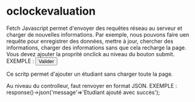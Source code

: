 # oclockevaluation


Fetch Javascript permet d'envoyer des requêtes réseau au serveur et charger de nouvelles informations. 
Par exemple, nous pouvons faire uen requête pour enregistrer des données, mettre à jour, chercher des informations, charger des informations sans que cela recharge la page.
Vous devez ajouter la proprité onclick au niveau du bouton submit. EXEMPLE : <button type="submit" onclick="submit()" class="btn btn-primary btn-block mt-5">Valider</button>

Ce scritp permet d'ajouter un étudiant sans charger toute la page.
<script>
  async function submit(){
     var firstname =document.getElementById("firstname").value; 
     var lastname =document.getElementById("lastname").value;
    var teacher =document.getElementById("teacher").value; 
   var status =document.getElementById("status").value;
  
  let students={
    firstname:firstname,
    lastname:lastname,
    teacher:teacher,
    status:status,
  }
  
  let response = await('/students/add',{
    methode='POST',
    headers={
    'Content-Type':'application/json; charset=utf-8'
  }
  body:JSON.Stringify(students)
  });
  
  let result=await response.json();
  alert(result.message);
  }
</script>

Au niveau du controlleur, faut renvoyer en format JSON. EXEMPLE : response()->json('message'=>'Etudiant ajouté avec succès');
